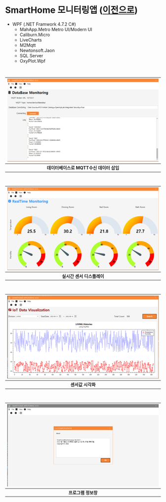 
# SmartHome 모니터링앱 ([이전으로](https://github.com/Jitae9605/StudyWPF#portfoliowpf-%ED%8F%AC%ED%8A%B8%ED%8F%B4%EB%A6%AC%EC%98%A4))
- WPF (.NET Framwork 4.7.2 C#)
    - MahApp.Metro Metro UI/Modern UI 
    - Caliburn.Micro
    - LiveCharts
    - M2Mqtt
    - Newtonsoft.Jaon
    - SQL Server
    - OxyPlot.Wpf

<br>

|![SmartHomeMonitoringApp](https://github.com/Jitae9605/StudyWPF/blob/main/capture/MQTT_PrintFakeData.png?raw=true)|
|:---:|
|**데이터베이스로 MQTT수신 데이터 삽입**|

<br>

|![RealtimeView](https://github.com/Jitae9605/StudyWPF/blob/main/capture/MQTT_LiveChart.png?raw=true)|
|:---:|
|**실시간 센서 디스플레이**|

<br>

|![HistoryView](https://github.com/Jitae9605/StudyWPF/blob/main/capture/MQTT_History.png?raw=true)|
|:---:|
|**센서값 시각화**|

<br>

|![About](https://github.com/Jitae9605/StudyWPF/blob/main/capture/MQTT_About.png?raw=true)|
|:---:|
|**프로그램 정보창**|
